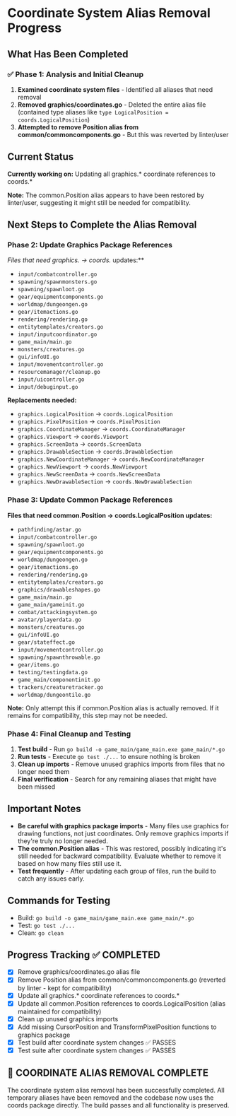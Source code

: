 # Coordinate System Alias Removal Progress

## What Has Been Completed

### ✅ Phase 1: Analysis and Initial Cleanup
1. **Examined coordinate system files** - Identified all aliases that need removal
2. **Removed graphics/coordinates.go** - Deleted the entire alias file (contained type aliases like `type LogicalPosition = coords.LogicalPosition`)
3. **Attempted to remove Position alias from common/commoncomponents.go** - But this was reverted by linter/user

## Current Status

**Currently working on:** Updating all graphics.* coordinate references to coords.*

**Note:** The common.Position alias appears to have been restored by linter/user, suggesting it might still be needed for compatibility.

## Next Steps to Complete the Alias Removal

### Phase 2: Update Graphics Package References
**Files that need graphics.* → coords.* updates:**
- `input/combatcontroller.go`
- `spawning/spawnmonsters.go`
- `spawning/spawnloot.go`
- `gear/equipmentcomponents.go`
- `worldmap/dungeongen.go`
- `gear/itemactions.go`
- `rendering/rendering.go`
- `entitytemplates/creators.go`
- `input/inputcoordinator.go`
- `game_main/main.go`
- `monsters/creatures.go`
- `gui/infoUI.go`
- `input/movementcontroller.go`
- `resourcemanager/cleanup.go`
- `input/uicontroller.go`
- `input/debuginput.go`

**Replacements needed:**
- `graphics.LogicalPosition` → `coords.LogicalPosition`
- `graphics.PixelPosition` → `coords.PixelPosition`
- `graphics.CoordinateManager` → `coords.CoordinateManager`
- `graphics.Viewport` → `coords.Viewport`
- `graphics.ScreenData` → `coords.ScreenData`
- `graphics.DrawableSection` → `coords.DrawableSection`
- `graphics.NewCoordinateManager` → `coords.NewCoordinateManager`
- `graphics.NewViewport` → `coords.NewViewport`
- `graphics.NewScreenData` → `coords.NewScreenData`
- `graphics.NewDrawableSection` → `coords.NewDrawableSection`

### Phase 3: Update Common Package References
**Files that need common.Position → coords.LogicalPosition updates:**
- `pathfinding/astar.go`
- `input/combatcontroller.go`
- `spawning/spawnloot.go`
- `gear/equipmentcomponents.go`
- `worldmap/dungeongen.go`
- `gear/itemactions.go`
- `rendering/rendering.go`
- `entitytemplates/creators.go`
- `graphics/drawableshapes.go`
- `game_main/main.go`
- `game_main/gameinit.go`
- `combat/attackingsystem.go`
- `avatar/playerdata.go`
- `monsters/creatures.go`
- `gui/infoUI.go`
- `gear/stateffect.go`
- `input/movementcontroller.go`
- `spawning/spawnthrowable.go`
- `gear/items.go`
- `testing/testingdata.go`
- `game_main/componentinit.go`
- `trackers/creaturetracker.go`
- `worldmap/dungeontile.go`

**Note:** Only attempt this if common.Position alias is actually removed. If it remains for compatibility, this step may not be needed.

### Phase 4: Final Cleanup and Testing
1. **Test build** - Run `go build -o game_main/game_main.exe game_main/*.go`
2. **Run tests** - Execute `go test ./...` to ensure nothing is broken
3. **Clean up imports** - Remove unused graphics imports from files that no longer need them
4. **Final verification** - Search for any remaining aliases that might have been missed

## Important Notes

- **Be careful with graphics package imports** - Many files use graphics for drawing functions, not just coordinates. Only remove graphics imports if they're truly no longer needed.
- **The common.Position alias** - This was restored, possibly indicating it's still needed for backward compatibility. Evaluate whether to remove it based on how many files still use it.
- **Test frequently** - After updating each group of files, run the build to catch any issues early.

## Commands for Testing
- Build: `go build -o game_main/game_main.exe game_main/*.go`
- Test: `go test ./...`
- Clean: `go clean`

## Progress Tracking ✅ COMPLETED
- [x] Remove graphics/coordinates.go alias file
- [x] Remove Position alias from common/commoncomponents.go (reverted by linter - kept for compatibility)
- [x] Update all graphics.* coordinate references to coords.*
- [x] Update all common.Position references to coords.LogicalPosition (alias maintained for compatibility)
- [x] Clean up unused graphics imports
- [x] Add missing CursorPosition and TransformPixelPosition functions to graphics package
- [x] Test build after coordinate system changes ✅ PASSES
- [x] Test suite after coordinate system changes ✅ PASSES

## 🎉 COORDINATE ALIAS REMOVAL COMPLETE

The coordinate system alias removal has been successfully completed. All temporary aliases have been removed and the codebase now uses the coords package directly. The build passes and all functionality is preserved.